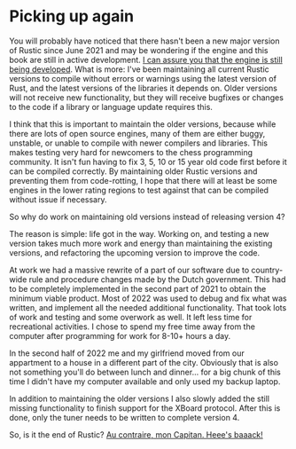 # Picking up again

You will probably have noticed that there hasn't been a new major version
of Rustic since June 2021 and may be wondering if the engine and this book
are still in active development. [I can assure you that the engine is still
being developed](https://github.com/mvanthoor/rustic/tree/4.0-beta). What
is more: I've been maintaining all current Rustic versions to compile
without errors or warnings using the latest version of Rust, and the latest
versions of the libraries it depends on. Older versions will not receive
new functionality, but they will receive bugfixes or changes to the code if
a library or language update requires this.

I think that this is important to maintain the older versions, because
while there are lots of open source engines, many of them are either buggy,
unstable, or unable to compile with newer compilers and libraries. This
makes testing very hard for newcomers to the chess programming community.
It isn't fun having to fix 3, 5, 10 or 15 year old code first before it can
be compiled correctly. By maintaining older Rustic versions and preventing
them from code-rotting, I hope that there will at least be some engines in
the lower rating regions to test against that can be compiled without issue
if necessary.

So why do work on maintaining old versions instead of releasing version 4?

The reason is simple: life got in the way. Working on, and testing a new
version takes much more work and energy than maintaining the existing
versions, and refactoring the upcoming version to improve the code.

At work we had a massive rewrite of a part of our software due to
country-wide rule and procedure changes made by the Dutch government. This
had to be completely implemented in the second part of 2021 to obtain the
minimum viable product. Most of 2022 was used to debug and fix what was
written, and implement all the needed additional functionality. That took
lots of work and testing and some overwork as well. It left less time for
recreational activities. I chose to spend my free time away from the
computer after programming for work for 8-10+ hours a day.

In the second half of 2022 me and my girlfriend moved from our appartment
to a house in a different part of the city. Obviously that is also not
something you'll do between lunch and dinner... for a big chunk of this
time I didn't have my computer available and only used my backup laptop.

In addition to maintaining the older versions I also slowly added the still
missing functionality to finish support for the XBoard protocol. After this
is done, only the tuner needs to be written to complete version 4.

So, is it the end of Rustic? [Au contraire, mon Capitan. Heee's
baaack!](https://www.youtube.com/watch?v=F2c2NL58Uwc)

